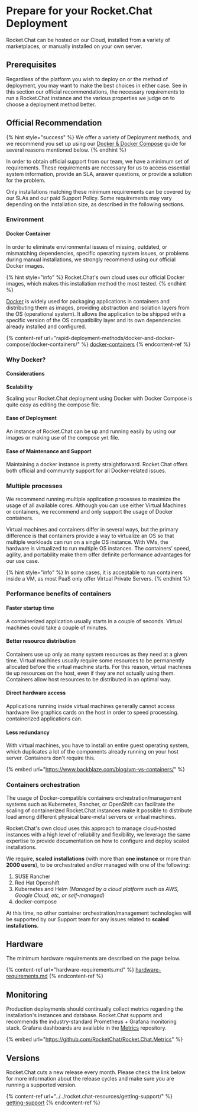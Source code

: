 # Prepare for your Rocket.Chat Deployment

Rocket.Chat can be hosted on our Cloud, installed from a variety of marketplaces, or manually installed on your own server.&#x20;

## Prerequisites

Regardless of the platform you wish to deploy on or the method of deployment, you may want to make the best choices in either case. See in this section our official recommendations, the necessary requirements to run a Rocket.Chat instance and the various properties we judge on to choose a deployment method better.

## Official Recommendation

{% hint style="success" %}
We offer a variety of Deployment methods, and we recommend you set up using our [Docker & Docker Compose](rapid-deployment-methods/docker-and-docker-compose/) guide for several reasons mentioned below.
{% endhint %}

In order to obtain official support from our team, we have a minimum set of requirements. These requirements are necessary for us to access essential system information, provide an SLA, answer questions, or provide a solution for the problem.

Only installations matching these minimum requirements can be covered by our SLAs and our paid Support Policy. Some requirements may vary depending on the installation size, as described in the following sections.

### Environment

#### Docker Container

In order to eliminate environmental issues of missing, outdated, or mismatching dependencies, specific operating system issues, or problems during manual installations, we strongly recommend using our official Docker images.

{% hint style="info" %}
Rocket.Chat's own cloud uses our official Docker images, which makes this installation method the most tested.
{% endhint %}

[Docker](https://www.docker.com) is widely used for packaging applications in containers and distributing them as images, providing abstraction and isolation layers from the OS (operational system). It allows the application to be shipped with a specific version of the OS compatibility layer and its own dependencies already installed and configured.

{% content-ref url="rapid-deployment-methods/docker-and-docker-compose/docker-containers/" %}
[docker-containers](rapid-deployment-methods/docker-and-docker-compose/docker-containers/)
{% endcontent-ref %}

### Why Docker?

#### Considerations

**Scalability**

Scaling your Rocket.Chat deployment using Docker with Docker Compose is quite easy as editing the compose file.

#### Ease of Deployment

An instance of Rocket.Chat can be up and running easily by using our images or making use of the compose `yml` file.

#### **Ease of Maintenance and Support**

Maintaining a docker instance is pretty straightforward. Rocket.Chat offers both official and community support for all Docker-related issues.

### Multiple processes

We recommend running multiple application processes to maximize the usage of all available cores. Although you can use either Virtual Machines or containers, we recommend and only support the usage of Docker containers.

Virtual machines and containers differ in several ways, but the primary difference is that containers provide a way to virtualize an OS so that multiple workloads can run on a single OS instance. With VMs, the hardware is virtualized to run multiple OS instances. The containers’ speed, agility, and portability make them offer definite performance advantages for our use case.

{% hint style="info" %}
In some cases, it is acceptable to run containers inside a VM, as most PaaS only offer Virtual Private Servers.
{% endhint %}

### Performance benefits of containers

#### **Faster startup time**

A containerized application usually starts in a couple of seconds. Virtual machines could take a couple of minutes.

#### **Better resource distribution**

Containers use up only as many system resources as they need at a given time. Virtual machines usually require some resources to be permanently allocated before the virtual machine starts. For this reason, virtual machines tie up resources on the host, even if they are not actually using them. Containers allow host resources to be distributed in an optimal way.

#### **Direct hardware access**

Applications running inside virtual machines generally cannot access hardware like graphics cards on the host in order to speed processing. containerized applications can.

#### **Less redundancy**

With virtual machines, you have to install an entire guest operating system, which duplicates a lot of the components already running on your host server. Containers don't require this.

{% embed url="https://www.backblaze.com/blog/vm-vs-containers/" %}

### Containers orchestration

The usage of Docker-compatible containers orchestration/management systems such as Kubernetes, Rancher, or OpenShift can facilitate the scaling of containerized Rocket.Chat instances make it possible to distribute load among different physical bare-metal servers or virtual machines.

Rocket.Chat's own cloud uses this approach to manage cloud-hosted instances with a high level of reliability and flexibility, we leverage the same expertise to provide documentation on how to configure and deploy scaled installations.

We require, **scaled installations** (with more than **one instance** or more than **2000 users**), to be orchestrated and/or managed with one of the following:

1. SUSE Rancher
2. Red Hat Openshift
3. Kubernetes and Helm _(Managed by a cloud platform such as AWS, Google Cloud, etc, or self-managed)_
4. docker-compose

At this time, no other container orchestration/management technologies will be supported by our Support team for any issues related to **scaled installations**.

## Hardware

The minimum hardware requirements are described on the page below.

{% content-ref url="hardware-requirements.md" %}
[hardware-requirements.md](hardware-requirements.md)
{% endcontent-ref %}

## Monitoring

Production deployments should continually collect metrics regarding the installation's instances and database. Rocket.Chat supports and recommends the industry-standard Prometheus + Grafana monitoring stack. Grafana dashboards are available in the [Metrics](https://github.com/RocketChat/Rocket.Chat.Metrics) repository.

{% embed url="https://github.com/RocketChat/Rocket.Chat.Metrics" %}

## Versions

Rocket.Chat cuts a new release every month. Please check the link below for more information about the release cycles and make sure you are running a supported version.

{% content-ref url="../../rocket.chat-resources/getting-support/" %}
[getting-support](../../rocket.chat-resources/getting-support/)
{% endcontent-ref %}
